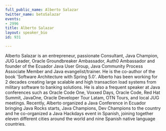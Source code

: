 ```yaml
---
full_public_name: Alberto Salazar
twitter_name: betoSalazar
events:
- 2996
title: Alberto Salazar
layout: speaker_bio
id: 931

---
```

Alberto Salazar is an entrepreneur, passionate Consultant, Java Champion, JUG Leader, Oracle Groundbreaker Ambassador, Auth0 Ambassador and founder of the Ecuador Java User Group, Java Community Process Associate Member and Java evangelist/trainer. He is the co-author of the book 'Software Architecture with Spring 5.0'. Alberto has been working for 2 decades creating large scalable and high transaction load systems from military software to banking solutions. He is also a frequent speaker at Java conferences such as Oracle Code One, Voxxed Days, Oracle Code, Red Hat Summit, JavaOne,  Oracle Developer Tour Latam, OTN Tours, and local JUG meetings. Recently, Alberto organized a Java Conference in Ecuador bringing Java Rocks starts, Java Champions, Dev Champions to the country and he co-organized a Java Hackdays event in Spanish, joining together eleven different cities around the world and nine Spanish native language countries.